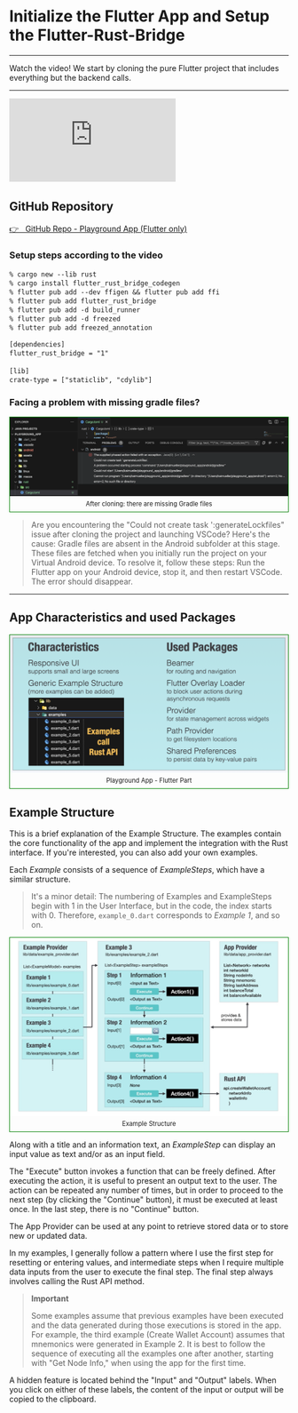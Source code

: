 # Initialize the Flutter App and Setup the Flutter-Rust-Bridge

---

Watch the video! We start by cloning the pure Flutter project that includes everything but the backend calls.

---

<iframe 
    class="video"  
    src="https://www.youtube.com/embed/y95zag8kJsA" 
    title="Building the Playground App - Starting the project" 
    frameborder="0" 
    allow="accelerometer; autoplay; clipboard-write; encrypted-media; gyroscope; picture-in-picture; web-share" 
    allowfullscreen>
</iframe>

## GitHub Repository

<a href="https://github.com/iota-for-flutter/playground_app" target="_blank">👉 &nbsp; GitHub Repo - Playground App (Flutter only)</a>

### Setup steps according to the video

```
% cargo new --lib rust
% cargo install flutter_rust_bridge_codegen
% flutter pub add --dev ffigen && flutter pub add ffi
% flutter pub add flutter_rust_bridge
% flutter pub add -d build_runner
% flutter pub add -d freezed
% flutter pub add freezed_annotation
```

```rust, ignore
[dependencies]
flutter_rust_bridge = "1"

[lib]
crate-type = ["staticlib", "cdylib"]
```

### Facing a problem with missing gradle files?

<figure style="margin:0;border: 1px solid green;"><img src="../assets/android-could-not-generateLockfiles.png" alt="Could not generate lockfiles"><figcaption style="font-size: 0.8em;text-align:center;"><p style="margin: 4px 0 7px 0;">After cloning: there are missing Gradle files</p></figcaption></figure>

> Are you encountering the "Could not create task ':generateLockfiles" issue after cloning the project and launching VSCode? Here's the cause: Gradle files are absent in the Android subfolder at this stage. These files are fetched when you initially run the project on your Virtual Android device. To resolve it, follow these steps: Run the Flutter app on your Android device, stop it, and then restart VSCode. The error should disappear.

---

## App Characteristics and used Packages

<figure style="margin:0;border: 1px solid green;"><img src="../assets/playground/playground-app.png" alt="Playground App - Flutter Part"><figcaption style="font-size: 0.8em;text-align:center;"><p style="margin: 4px 0 7px 0;">Playground App - Flutter Part</p></figcaption></figure>

## Example Structure

This is a brief explanation of the Example Structure. The examples contain the core functionality of the app and implement the integration with the Rust interface. If you're interested, you can also add your own examples.

Each _Example_ consists of a sequence of _ExampleSteps_, which have a similar structure.

> It's a minor detail: The numbering of Examples and ExampleSteps begin with 1 in the User Interface, but in the code, the index starts with 0. Therefore, `example_0.dart` corresponds to _Example 1_, and so on.

<figure style="margin:0;border: 1px solid green;"><img src="../assets/playground/example-structure.jpg" alt="Example Structure"><figcaption style="font-size: 0.8em;text-align:center;"><p style="margin: 4px 0 7px 0;">Example Structure</p></figcaption></figure>

Along with a title and an information text, an _ExampleStep_ can display an input value as text and/or as an input field.

The "Execute" button invokes a function that can be freely defined. After executing the action, it is useful to present an output text to the user. The action can be repeated any number of times, but in order to proceed to the next step (by clicking the "Continue" button), it must be executed at least once. In the last step, there is no "Continue" button.

The App Provider can be used at any point to retrieve stored data or to store new or updated data.

In my examples, I generally follow a pattern where I use the first step for resetting or entering values, and intermediate steps when I require multiple data inputs from the user to execute the final step. The final step always involves calling the Rust API method.

> **Important**
>
> Some examples assume that previous examples have been executed and the data generated during those executions is stored in the app. For example, the third example (Create Wallet Account) assumes that mnemonics were generated in Example 2. It is best to follow the sequence of executing all the examples one after another, starting with "Get Node Info," when using the app for the first time.

A hidden feature is located behind the "Input" and "Output" labels. When you click on either of these labels, the content of the input or output will be copied to the clipboard.
